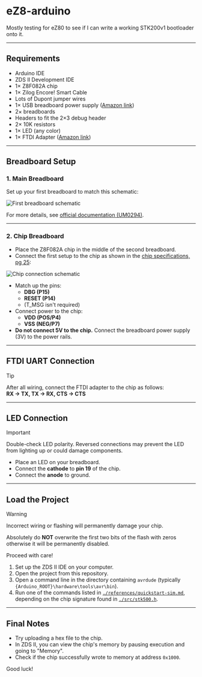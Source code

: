 # eZ8-arduino

Mostly testing for eZ80 to see if I can write a working STK200v1 bootloader onto it.

---

## Requirements

- Arduino IDE
- ZDS II Development IDE
- 1× Z8F082A chip
- 1× Zilog Encore! Smart Cable
- Lots of Dupont jumper wires
- 1× USB breadboard power supply ([Amazon link](https://a.co/d/hTb9MdM))
- 2× breadboards
- Headers to fit the 2×3 debug header
- 2× 10K resistors
- 1× LED (any color)
- 1× FTDI Adapter ([Amazon link](https://amzn.to/459oyPt))

---

## Breadboard Setup

### 1. Main Breadboard

Set up your first breadboard to match this schematic:

![First breadboard schematic](https://github.com/user-attachments/assets/5b9c4453-960e-4375-94ff-60c94400f41a)

For more details, see [official documentation (UM0294)](https://www.zilog.com/docs/devtools/UM0294.pdf).

---

### 2. Chip Breadboard

- Place the Z8F082A chip in the middle of the second breadboard.
- Connect the first setup to the chip as shown in the [chip specifications, pg 25](https://www.zilog.com/docs/z8encorexp/ps0228.pdf):

![Chip connection schematic](https://github.com/user-attachments/assets/52e8841c-906c-403f-86c0-d8cd12ead21d)

- Match up the pins:
  - **DBG (P15)**
  - **RESET (P14)**
  - (T_MSG isn't required)
- Connect power to the chip:
  - **VDD (POS/P4)**
  - **VSS (NEG/P7)**
- **Do not connect 5V to the chip.** Connect the breadboard power supply (3V) to the power rails.

---

## FTDI UART Connection

> [!TIP]  
> After all wiring, connect the FTDI adapter to the chip as follows:  
> **RX → TX, TX → RX, CTS → CTS**

---

## LED Connection

> [!IMPORTANT]  
> Double-check LED polarity. Reversed connections may prevent the LED from lighting up or could damage components.

- Place an LED on your breadboard.
- Connect the **cathode** to **pin 19** of the chip.
- Connect the **anode** to ground.

---

## Load the Project

> [!WARNING]  
> Incorrect wiring or flashing will permanently damage your chip.
>
> Absolutely do **NOT** overwrite the first two bits of the flash with zeros otherwise it will be permanently disabled.
>
> Proceed with care!

1. Set up the ZDS II IDE on your computer.
2. Open the project from this repository.
3. Open a command line in the directory containing `avrdude` (typically `{Arduino_ROOT}\hardware\tools\avr\bin`).
4. Run one of the commands listed in [`./references/quickstart-sim.md`](./references/quickstart-sim.md), depending on the chip signature found in [`./src/stk500.h`](./src/stk500.h).

---

## Final Notes

- Try uploading a hex file to the chip.
- In ZDS II, you can view the chip's memory by pausing execution and going to "Memory".
- Check if the chip successfully wrote to memory at address `0x1000`.

Good luck!

